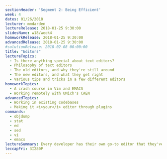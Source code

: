 ```yaml
---
sectionHeader: 'Segment 2: Being Efficient'
week: 4
dates: 01/26/2018
lecturer: mmdarden
lectureRelease: 2018-01-25 9:30:00
slidesName: w18/week4
homeworkRelease: 2018-01-25 9:30:00
advancedRelease: 2018-01-25 9:30:00
#solutionRelease: 2018-02-08 00:00:00
title: "Editors"
lectureTopics:
  - Is there anything special about text editors?
  - Philosophy of text editors
  - The old editors, and why they're still around
  - The new editors, and what they get right
  - Various tips and tricks in a few different editors
homeworkTopics:
  - A crash course in Vim and EMACS
  - Working remotely with UMich's CAEN
advancedTopics:
  - Working in existing codebases
  - Making it <i>your</i> editor through plugins
commands:
  - objdump
  - stat
  - ed
  - sed
  - vi
  - emacs
lectureSummary: Every developer has their own go-to editor that they've configured and are familiar with (try talking to each of the staff - it may cause quite a debate). It doesn't necessarily matter what you use as long as you're comfortable with it, though it is definitely beneficial to know <i>at least</i> one Terminal-Based Text Editor.
leccapFri: 3I280P
---
```


